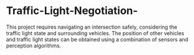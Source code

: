 # Traffic-Light-Negotiation-
This project requires navigating an intersection safely, considering the traffic light state and surrounding vehicles. The position of other vehicles and traffic light states can be obtained using a combination of sensors and perception algorithms.

